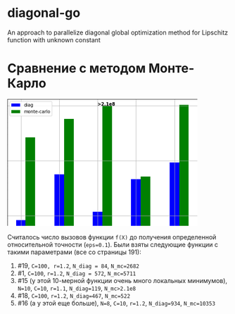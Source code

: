 # diagonal-go
An approach to parallelize diagonal global optimization method for Lipschitz function with unknown constant

# Сравнение с методом Монте-Карло
![](./images/res.png)

Считалось число вызовов функции `f(X)` до получения определенной относительной точности (`eps=0.1`). Были взяты следующие функции с такими параметрами (все со страницы 191):
1. #19, `C=100, r=1.2`, `N_diag = 84`, `N_mc=2682`
2. #1, `C=100`, `r=1.2`, `N_diag = 572`, `N_mc=5711`
3. #15 (у этой 10-мерной функции очень много локальных минимумов), `N=10`, `C=10`, `r=1.1`, `N_diag=119`, `N_mc>2.1e8`
4. #18, `C=100`, `r=1.2`, `N_diag=467`, `N_mc=522`
5. #16 (а у этой еще больше), `N=8`, `C=10`, `r=1.2`, `N_diag=934`, `N_mc=10353`



